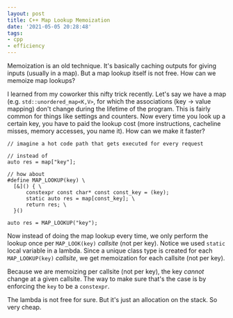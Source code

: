 ```yaml
---
layout: post
title: C++ Map Lookup Memoization
date: '2021-05-05 20:28:48'
tags:
- cpp
- efficiency
---
```


Memoization is an old technique. It's basically caching outputs for giving inputs (usually in a map). But a map lookup itself is not free. How can we memoize map lookups?

I learned from my coworker this nifty trick recently. Let's say we have a map (e.g. `std::unordered_map<K,V>`, for which the associations (key -\> value mapping) don't change during the lifetime of the program. This is fairly common for things like settings and counters. Now every time you look up a certain key, you have to paid the lookup cost (more instructions, cacheline misses, memory accesses, you name it). How can we make it faster?

<!--kg-card-begin: markdown-->

    // imagine a hot code path that gets executed for every request
    
    // instead of
    auto res = map["key"];
    
    // how about
    #define MAP_LOOKUP(key) \
      [&]() { \
          constexpr const char* const const_key = (key);
          static auto res = map[const_key]; \
          return res; \
      }()
      
    auto res = MAP_LOOKUP("key");
    

<!--kg-card-end: markdown-->

Now instead of doing the map lookup every time, we only perform the lookup once per `MAP_LOOK(key)` _callsite_ (not per key). Notice we used `static` local variable in a lambda. Since a unique class type is created for each `MAP_LOOKUP(key)` _callsite_, we get memoization for each callsite (not per key).

Because we are memoizing per callsite (not per key), the key _cannot_ change at a given callsite. The way to make sure that's the case is by enforcing the `key` to be a `constexpr`.

The lambda is not free for sure. But it's just an allocation on the stack. So very cheap.

